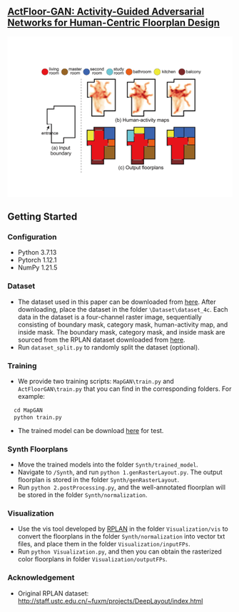 ## [ActFloor-GAN: Activity-Guided Adversarial Networks for Human-Centric Floorplan Design](https://arxiv.org/pdf/2111.03545)
![Paper Image](./ActFloorGAN.png)

## Getting Started

### Configuration
* Python 3.7.13
* Pytorch 1.12.1
* NumPy 1.21.5

### Dataset
* The dataset used in this paper can be downloaded from [here](https://drive.google.com/file/d/1tCtRZ92RFmX3YR-Y1Wky71QIOmIC7jz0/view?usp=sharing). After downloading, place the dataset in the folder `\Dataset\dataset_4c`.
Each data in the dataset is a four-channel raster image, sequentially consisting of boundary mask, category mask, human-activity map, and inside mask.
The boundary mask, category mask, and inside mask are sourced from the RPLAN dataset downloaded from [here](http://staff.ustc.edu.cn/~fuxm/projects/DeepLayout/index.html).
* Run `dataset_split.py` to randomly split the dataset (optional).

### Training

* We provide two training scripts: `MapGAN\train.py` and `ActFloorGAN\train.py` that you can find in the corresponding folders. For example:
```
  cd MapGAN
  python train.py
```

* The trained model can be download [here](https://drive.google.com/file/d/1Pk002-MS7pwBC4wNCgZfkZNGlyYj1DCQ/view?usp=drive_link) for test.

### Synth Floorplans

* Move the trained models into the folder `Synth/trained_model`.
* Navigate to `/Synth`, and run `python 1.genRasterLayout.py`. The output floorplan is stored in the folder `Synth/genRasterLayout`.
* Run `python 2.postProcessing.py`, and the well-annotated floorplan will be stored in the folder `Synth/normalization`.

### Visualization

* Use the vis tool developed by [RPLAN](http://staff.ustc.edu.cn/~fuxm/projects/DeepLayout/index.html) in the folder `Visualization/vis` to convert the floorplans in the folder `Synth/normalization` into vector txt files, and place them in the folder `Visualization/inputFPs`.
* Run `python Visualization.py`, and then you can obtain the rasterized color floorplans in folder `Visualization/outputFPs`.

### Acknowledgement
* Original RPLAN dataset: http://staff.ustc.edu.cn/~fuxm/projects/DeepLayout/index.html
